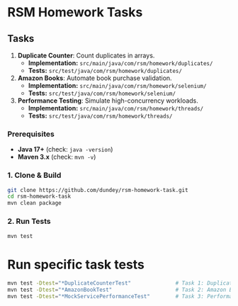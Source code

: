 # RSM Homework Tasks

## Tasks
1. **Duplicate Counter**: Count duplicates in arrays.
   - **Implementation:** `src/main/java/com/rsm/homework/duplicates/`
   - **Tests:** `src/test/java/com/rsm/homework/duplicates/`
2. **Amazon Books**: Automate book purchase validation.
   - **Implementation:** `src/main/java/com/rsm/homework/selenium/`
   - **Tests:** `src/test/java/com/rsm/homework/selenium/`
3. **Performance Testing**: Simulate high-concurrency workloads.
   - **Implementation:** `src/main/java/com/rsm/homework/threads/`
   - **Tests:** `src/test/java/com/rsm/homework/threads/`

### Prerequisites
- **Java 17+** (check: `java -version`)
- **Maven 3.x** (check: `mvn -v`)

### 1. Clone & Build
```bash
git clone https://github.com/dundey/rsm-homework-task.git
cd rsm-homework-task
mvn clean package
```

### 2. Run Tests
```bash
mvn test
```

# Run specific task tests
```bash
mvn test -Dtest="*DuplicateCounterTest"              # Task 1: Duplicate Counter (Unit Tests)
mvn test -Dtest="*AmazonBookTest"                    # Task 2: Amazon Books (E2E Tests)
mvn test -Dtest="*MockServicePerformanceTest"        # Task 3: Performance Testing
```
